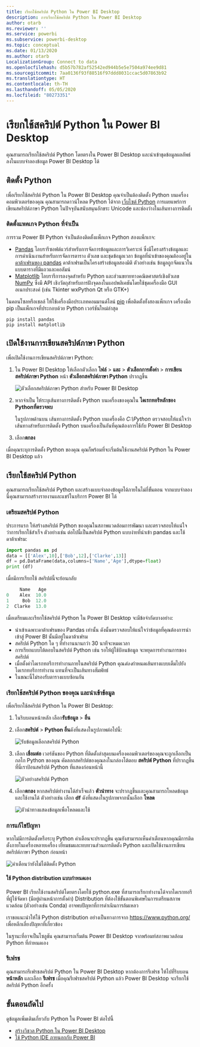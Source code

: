 ```yaml
---
title: เรียกใช้สคริปต์ Python ใน Power BI Desktop
description: การเรียกใช้สคริปต์ Python ใน Power BI Desktop
author: otarb
ms.reviewer: ''
ms.service: powerbi
ms.subservice: powerbi-desktop
ms.topic: conceptual
ms.date: 01/13/2020
ms.author: otarb
LocalizationGroup: Connect to data
ms.openlocfilehash: d5b57b782af52542ed944b5e5e7504a974ee9d81
ms.sourcegitcommit: 7aa0136f93f88516f97ddd8031ccac5d07863b92
ms.translationtype: HT
ms.contentlocale: th-TH
ms.lasthandoff: 05/05/2020
ms.locfileid: "80273351"
---
```

# <a name="run-python-scripts-in-power-bi-desktop"></a>เรียกใช้สคริปต์ Python ใน Power BI Desktop

คุณสามารถเรียกใช้สคริปต์ Python โดยตรงใน Power BI Desktop และนำเข้าชุดข้อมูลผลลัพธ์ลงในแบบจำลองข้อมูล Power BI Desktop ได้

## <a name="install-python"></a>ติดตั้ง Python

เพื่อเรียกใช้สคริปต์ Python ใน Power BI Desktop คุณจำเป็นต้องติดตั้ง Python บนเครื่องคอมพิวเตอร์ของคุณ คุณสามารถดาวน์โหลด Python ได้จาก [เว็บไซต์ Python](https://www.python.org/) การเผยแพร่การเขียนสคริปต์ภาษา Python ในปัจจุบันสนับสนุนอักขระ Unicode และช่องว่างในเส้นทางการติดตั้ง

### <a name="install-required-python-packages"></a>ติดตั้งแพคเกจ Python ที่จำเป็น

การรวม Power BI Python จำเป็นต้องติดตั้งแพ็กเกจ Python สองแพ็กเกจ:

* [Pandas](https://pandas.pydata.org/)  ไลบรารีซอฟต์แวร์สำหรับการจัดการข้อมูลและการวิเคราะห์ ซึ่งมีโครงสร้างข้อมูลและการดำเนินงานสำหรับการจัดการตาราง ตัวเลข และชุดข้อมูลเวลา ข้อมูลที่นำเข้าของคุณต้องอยู่ใน [ดาต้าเฟรมของ pandas](https://www.tutorialspoint.com/python_pandas/python_pandas_dataframe.htm) ดาต้าเฟรมเป็นโครงสร้างข้อมูลสองมิติ ตัวอย่างเช่น ข้อมูลถูกจัดแนวในแบบตารางที่มีแถวและคอลัมน์
* [Matplotlib](https://matplotlib.org/) ไลบรารีการลงจุดสำหรับ Python และส่วนขยายทางคณิตศาสตร์เชิงตัวเลข [NumPy](https://www.numpy.org/) ซึ่งมี API เชิงวัตถุสำหรับการฝังจุดลงในแอปพลิเคชันโดยใช้ชุดเครื่องมือ GUI อเนกประสงค์ (เช่น Tkinter wxPython Qt หรือ GTK+)

ในคอนโซลหรือเชลล์ ให้ใช้เครื่องมือประเภทคอมมานด์ไลน์ [pip](https://pip.pypa.io/en/stable/) เพื่อติดตั้งทั้งสองแพ็กเกจ เครื่องมือ pip เป็นแพ็กเกจที่ประกอบด้วย Python เวอร์ชันใหม่ล่าสุด

```CMD
pip install pandas
pip install matplotlib
```

## <a name="enable-python-scripting"></a>เปิดใช้งานการเขียนสคริปต์ภาษา Python

เพื่อเปิดใช้งานการเขียนสคริปต์ภาษา Python:

1. ใน Power BI Desktop ให้เลือกตัวเลือก **ไฟล์** > **และ** > **ตัวเลือกการตั้งค่า** > **การเขียนสคริปต์ภาษา Python** หน้า **ตัวเลือกสคริปต์ภาษา Python** ปรากฏขึ้น

   ![ตัวเลือกสคริปต์ภาษา Python สำหรับ Power BI Desktop](media/desktop-python-scripts/python-scripts-7.png)

1. หากจำเป็น ให้ระบุเส้นทางการติดตั้ง Python บนเครื่องของคุณใน **ไดเรกทอรีหลักของ Pythonที่ตรวจพบ**

   ในรูปภาพด้านบน เส้นทางการติดตั้ง Python บนเครื่องคือ *C:\Python* ตรวจสอบให้แน่ใจว่าเส้นทางสำหรับการติดตั้ง Python บนเครื่องเป็นอันที่คุณต้องการใช้กับ Power BI Desktop

1. เลือก**ตกลง**

เมื่อคุณระบุการติดตั้ง Python ของคุณ คุณก็พร้อมที่จะเริ่มต้นใช้งานสคริปต์ Python ใน Power BI Desktop แล้ว

## <a name="run-python-scripts"></a>เรียกใช้สคริปต์ Python

คุณสามารถเรียกใช้สคริปต์ Python และสร้างแบบจำลองข้อมูลได้ภายในไม่กี่ขั้นตอน จากแบบจำลองนี้คุณสามารถสร้างรายงานและแชร์ในบริการ Power BI ได้

### <a name="prepare-a-python-script"></a>เตรียมสคริปต์ Python

ประการแรก ให้สร้างสคริปต์ Python ของคุณในสภาพแวดล้อมการพัฒนา และตรวจสอบให้แน่ใจว่าการเรียกใช้สำเร็จ ตัวอย่างเช่น ต่อไปนี้เป็นสคริปต์ Python แบบง่ายที่นำเข้า pandas และใช้ดาต้าเฟรม:

```python
import pandas as pd
data = [['Alex',10],['Bob',12],['Clarke',13]]
df = pd.DataFrame(data,columns=['Name','Age'],dtype=float)
print (df)
```

เมื่อมีการเรียกใช้ สคริปต์นี้จะย้อนกลับ

```python
     Name   Age
0    Alex  10.0
1     Bob  12.0
2  Clarke  13.0
```

เมื่อเตรียมและเรียกใช้สคริปต์ Python ใน Power BI Desktop จะมีข้อจำกัดบางอย่าง:

* นำเข้าเฉพาะดาต้าเฟรมของ Pandas เท่านั้น ดังนั้นตรวจสอบให้แน่ใจว่าข้อมูลที่คุณต้องการนำเข้าสู่ Power BI นั้นมีอยู่ในดาต้าเฟรม
* สคริปต์ Python ใด ๆ ที่ทำงานนานกว่า 30 นาทีจะหมดเวลา
* การเรียกแบบโต้ตอบในสคริปต์ Python เช่น รอให้ผู้ใช้ป้อนข้อมูล จะหยุดการทำงานการของสคริปต์
* เมื่อตั้งค่าไดเรกทอรีการทำงานภายในสคริปต์ Python คุณ*ต้อง*กำหนดเส้นทางแบบเต็มไปยังไดเรกทอรีการทำงาน แทนที่จะเป็นเส้นทางสัมพัทธ์
* ในขณะนี้ไม่รองรับตารางแบบซ้อนกัน

### <a name="run-your-python-script-and-import-data"></a>เรียกใช้สคริปต์ Python ของคุณ และนำเข้าข้อมูล

เพื่อเรียกใช้สคริปต์ Python ใน Power BI Desktop:

1. ในริบบอนหน้าหลัก เลือก**รับข้อมูล** >  **อื่น**

1. เลือก**สคริปต์** >  **Python อื่น**ดังที่แสดงในรูปภาพต่อไปนี้:

   ![รับข้อมูลเลือกสคริปต์ Python](media/desktop-python-scripts/python-scripts-1.png)

1. เลือก **เชื่อมต่อ** เวอร์ชันของ Python ที่ติดตั้งล่าสุดบนเครื่องคอมพิวเตอร์ของคุณจะถูกเลือกเป็นกลไก Python ของคุณ คัดลอกสคริปต์ของคุณลงในกล่องโต้ตอบ **สคริปต์ Python** ที่ปรากฏขึ้น ที่นี่เราป้อนสคริปต์ Python ที่แสดงก่อนหน้านี้

   ![ตัวอย่างสคริปต์ Python](media/desktop-python-scripts/python-scripts-6.png)

1. เลือก**ตกลง** หากสคริปต์ทำงานได้สำเร็จแล้ว **ตัวนำทาง** จะปรากฏขึ้นและคุณสามารถโหลดข้อมูลและใช้งานได้ ตัวอย่างเช่น เลือก **df** ดังที่แสดงในรูปภาพจากนั้นเลือก **โหลด**

   ![ตัวนำทางแสดงข้อมูลเพื่อโหลดและใช้](media/desktop-python-scripts/python-scripts-5.png) 

### <a name="troubleshooting"></a>การแก้ไขปัญหา

หากไม่มีการติดตั้งหรือระบุ Python คำเตือนจะปรากฏขึ้น คุณยังสามารถเห็นคำเตือนหากคุณมีการติดตั้งภายในเครื่องหลายเครื่อง เยี่ยมชมและทบทวนส่วนการติดตั้ง Python และเปิดใช้งานการเขียนสคริปต์ภาษา Python ก่อนหน้า

![คำเตือนว่ายังไม่ได้ติดตั้ง Python](media/desktop-python-scripts/python-scripts-3.png)

#### <a name="using-custom-python-distributions"></a>ใช้ Python distribution แบบกำหนดเอง

Power BI เรียกใช้งานสคริปต์โดยตรงโดยใช้ python.exe ที่สามารถเรียกทำงานได้จากไดเรกทอรีที่ผู้ใช้จัดหา (มีอยู่ผ่านหน้าการตั้งค่า) Distribution ที่ต้องใช้ขั้นตอนพิเศษในการเตรียมสภาพแวดล้อม (ตัวอย่างเช่น Conda) อาจพบปัญหาที่การดำเนินการล้มเหลว

เราขอแนะนำให้ใช้ Python distribution อย่างเป็นทางการจาก https://www.python.org/ เพื่อหลีกเลี่ยงปัญหาที่เกี่ยวข้อง

ในฐานะที่อาจเป็นโซลูชัน คุณสามารถเริ่มต้น Power BI Desktop จากพร้อมท์สภาพแวดล้อม Python ที่กำหนดเอง

### <a name="refresh"></a>รีเฟรช

คุณสามารถรีเฟรชสคริปต์ Python ใน Power BI Desktop หากต้องการรีเฟรช ให้ไปที่ริบบอน **หน้าหลัก** และเลือก **รีเฟรช** เมื่อคุณรีเฟรชสคริปต์ Python แล้ว Power BI Desktop จะเรียกใช้สคริปต์ Python อีกครั้ง

## <a name="next-steps"></a>ขั้นตอนถัดไป

ดูข้อมูลเพิ่มเติมเกี่ยวกับ Python ใน Power BI ต่อไปนี้

* [สร้างวิชวล Python ใน Power BI Desktop](desktop-python-visuals.md)
* [ใช้ Python IDE ภายนอกกับ Power BI](desktop-python-ide.md)
